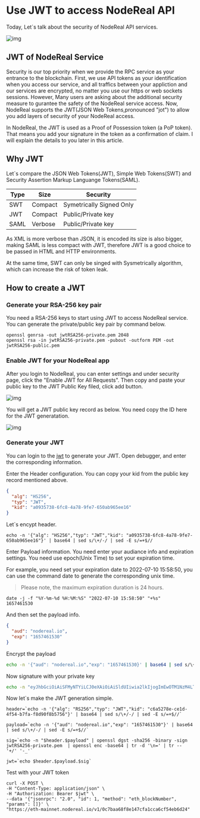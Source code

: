 # Use JWT to access NodeReal API 

Today, Let`s talk about the security of NodeReal API services.

![img](https://images.unsplash.com/photo-1633265486064-086b219458ec?ixlib=rb-1.2.1&ixid=MnwxMjA3fDB8MHxzZWFyY2h8MTl8fHNlY3VyaXR5fGVufDB8fDB8fA%3D%3D&w=1000&q=80)

## JWT of NodeReal Service

Security is our top priority when we provide the RPC service as your entrance to the blockchain. First, we use API tokens as your identification when you access our service, and all traffics between your appliction and our services are encrypted, no matter you use our https or web sockets sessions. However, Many users are asking about the additional security measure to gurantee the safety of the NodeReal service access. Now, NodeReal supports the JWT(JSON Web Tokens,pronounced "jot") to allow you add layers of security of your NodeReal access.

In NodeReal, the JWT is used as a Proof of Possession token (a PoP token). That means you add your signature in the token as a confirmation of claim. I will explain the details to you later in this article. 

## Why JWT

Let`s compare the JSON Web Tokens(JWT), Simple Web Tokens(SWT) and Security Assertion Markup Languange Tokens(SAML).

| Type | Size    | Security                 |
| ---- | ------- | ------------------------ |
| SWT  | Compact | Symetrically Signed Only |
| JWT  | Compact | Public/Private key       |
| SAML | Verbose | Public/Private key       |

As XML is more verbose than JSON, it is encoded its size is also bigger, making SAML is less compact with JWT, therefore JWT is a good choice to be passed in HTML and HTTP environments.

At the same time, SWT can only be singed with Sysmetrically algorithm, which can increase the risk of token leak. 

## How to create a JWT

### Generate your RSA-256 key pair

You need a RSA-256 keys to start using JWT to access NodeReal service. You can generate the private/public key pair by command below.

```shell
openssl genrsa -out jwtRSA256-private.pem 2048
openssl rsa -in jwtRSA256-private.pem -pubout -outform PEM -out jwtRSA256-public.pem
```

### Enable JWT for your NodeReal app

After you login to NodeReal, you can enter settings and under security page, click the "Enable JWT for All Requests". Then copy and paste your public key to the JWT Public Key filed, click add button.

![img](https://3273513804-files.gitbook.io/~/files/v0/b/gitbook-x-prod.appspot.com/o/spaces%2FoXY90dh2y66ykYGiiavc%2Fuploads%2FghWTGTfZrXuVqLlkI6Lg%2FScreen%20Shot%202022-07-04%20at%2011.06.14.png?alt=media&token=d1f797da-1259-4ba2-acbc-6cb567a7a58e)

You will get a JWT public key record as below. You need copy the ID here for the JWT generatation.

![img](https://3273513804-files.gitbook.io/~/files/v0/b/gitbook-x-prod.appspot.com/o/spaces%2FoXY90dh2y66ykYGiiavc%2Fuploads%2FkUgnhmXkmfIZxsFUWYIS%2FScreen%20Shot%202022-07-07%20at%2016.27.58.png?alt=media&token=00966bd4-d754-40f5-a0e9-4150915c3ef6)



### Generate your JWT 

You can login to the [jwt](jwt.io) to generate your JWT. Open debugger, and enter the corresponding information. 

Enter the Header configuration. You can copy your kid from the public key record mentioned above.

```json
{
  "alg": "HS256",
  "typ": "JWT",
  "kid": "a0935738-6fc8-4a78-9fe7-650ab965ee16"
}
```

Let`s encypt header.

```shell
echo -n '{"alg": "HS256","typ": "JWT","kid": "a0935738-6fc8-4a78-9fe7-650ab965ee16"}' | base64 | sed s/\+/-/ | sed -E s/=+$//
```

Enter Payload information. You need enter your audiance info and expiration settings. You need use epoch(Unix Time) to set your expiration time. 

For example, you need set your expiration date to 2022-07-10 15:58:50, you can use the command date to generate the corresponding unix time. 

> Please note, the maximum expiration duration is 24 hours. 

```shell
date -j -f "%Y-%m-%d %H:%M:%S" "2022-07-10 15:58:50" "+%s"
1657461530
```

And then set the payload info.

```json
{
  "aud": "nodereal.io",
  "exp": "1657461530"
}
```

Encrypt the payload

```bash
echo -n '{"aud": "nodereal.io","exp": "1657461530}' | base64 | sed s/\+/-/ | sed -E s/=+$//
```

Now signature with your private key

```bash
echo -n "eyJhbGciOiAiSFMyNTYiLCJ0eXAiOiAiSldUIiwia2lkIjogImEwOTM1NzM4LTZmYzgtNGE3OC05ZmU3LTY1MGFiOTY1ZWUxNiJ9.eyJhdWQiOiAibm9kZXJlYWwuaW8iLCJleHAiOiAiMTY1NzQ2MTUzMH0" | openssl dgst -sha256 -binary -sign jwtRSA256-private.pem  | openssl enc -base64 | tr -d '\n=' | tr -- '+/' '-_'

```

Now let`s make the JWT generation simple. 

```shell
header=`echo -n '{"alg": "RS256","typ": "JWT","kid": "c6a5278e-ce1d-4f54-b7fa-f8d90f8b5756"}' | base64 | sed s/\+/-/ | sed -E s/=+$//`

payload=`echo -n '{"aud": "nodereal.io","exp": "1657461530"}' | base64 | sed s/\+/-/ | sed -E s/=+$//`

sig=`echo -n "$header.$payload" | openssl dgst -sha256 -binary -sign jwtRSA256-private.pem  | openssl enc -base64 | tr -d '\n=' | tr -- '+/' '-_'`

jwt=`echo $header.$payload.$sig`
```

Test with your JWT token

```shell
curl -X POST \
-H "Content-Type: application/json" \
-H "Authorization: Bearer $jwt" \
--data '{"jsonrpc": "2.0", "id": 1, "method": "eth_blockNumber", "params": []}' \
"https://eth-mainnet.nodereal.io/v1/0c7baa68f8e147cfa1cca6cf54eb6d24"
```


